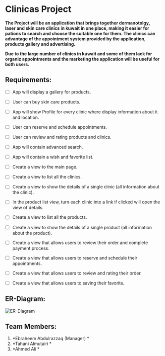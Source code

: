 # Clinicas Project

**The Project will be an application that brings together dermanotolgy, laser and skin care clinics in kuwait in one place, making it easier for pations to search and choose the suitable one for them. The clinics can advantage of the appointment system provided by the application, products gallery and advertising.**

**Due to the large number of clinics in kuwait and some of them lack for organiz appointments and the marketing the application will be useful for both users.**


## Requirements:

- [ ] App will display a gallery for products.
- [ ] User can buy skin care products.
- [ ] App will show Profile for every clinic where display information about it and location.
- [ ] User can reserve and schedule appointments.
- [ ] User can review and rating products and clinics.
- [ ] App will contain advanced search.
- [ ] App will contain a wish and favorite list.
- [ ] Create a view to the main page.
- [ ] Create a view to list all the clinics.
- [ ] Create a view to show the details of a single clinic (all information about the clinic).
- [ ] In the product list view, turn each clinic into a link if clicked will open the view of details.
- [ ] Create a view to list all the products.
- [ ] Create a view to show the details of a single product (all information about the product).
- [ ] Create a view that allows users to review their order and complete payment process.
- [ ] Create a view that allows users to reserve and schedule their appointments.
- [ ] Create a view that allows users to review and rating their order.
- [ ] Create a view that allows users to saving their favorite.


## ER-Diagram:

![ER-Diagram](https://user-images.githubusercontent.com/81977986/121236423-9e3b3380-c89e-11eb-8ecc-ceee498ebe00.jpeg)

## Team Members:
1. *Ebraheem Abdulrazzaq (Manager) *
2. *Tahani Almutairi *
3. *Ahmed Ali *

